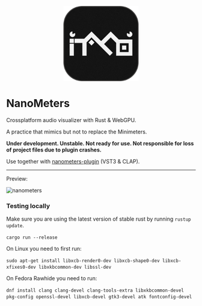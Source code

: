 <p align=center>
  <picture>
    <img alt="nanometers" title="Nanometers" src="assets/icon-1024.png" width=200>
  </picture>
</p>

# NanoMeters

Crossplatform audio visualizer with Rust & WebGPU.

A practice that mimics but not to replace the Minimeters.

**Under development. Unstable. Not ready for use. Not responsible for loss of project files due to plugin crashes.**

Use together with [nanometers-plugin](https://github.com/aizcutei/nanometers_plug) (VST3 & CLAP).

---

Preview:

![nanometers](./static/Example.gif)

### Testing locally

Make sure you are using the latest version of stable rust by running `rustup update`.

`cargo run --release`

On Linux you need to first run:

`sudo apt-get install libxcb-render0-dev libxcb-shape0-dev libxcb-xfixes0-dev libxkbcommon-dev libssl-dev`

On Fedora Rawhide you need to run:

`dnf install clang clang-devel clang-tools-extra libxkbcommon-devel pkg-config openssl-devel libxcb-devel gtk3-devel atk fontconfig-devel`